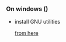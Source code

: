 ### On windows ()
- install GNU utilities 

  [from here](https://github.com/bmatzelle/gow/releases)
